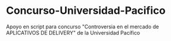 # Concurso-Universidad-Pacifico
Apoyo en script para concurso "Controversia en el mercado de APLICATIVOS DE DELIVERY" de la Universidad Pacífico
